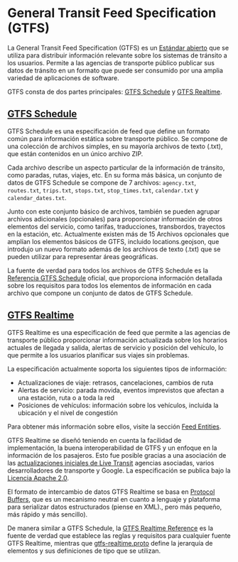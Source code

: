 # General Transit Feed Specification (GTFS) 
 
 La General Transit Feed Specification (GTFS) es un [Estándar abierto](https://www.interoperablemobility.org/definitions/#open_standard) que se utiliza para distribuir información relevante sobre los sistemas de tránsito a los usuarios. Permite a las agencias de transporte público publicar sus datos de tránsito en un formato que puede ser consumido por una amplia variedad de aplicaciones de software. 
 
 GTFS consta de dos partes principales: [GTFS Schedule](../schedule/reference) y [GTFS Realtime](../realtime/reference). 
 
## [GTFS Schedule](../schedule/reference) 
 
 GTFS Schedule es una especificación de feed que define un formato común para información estática sobre transporte público. Se compone de una colección de archivos simples, en su mayoría archivos de texto (.txt), que están contenidos en un único archivo ZIP. 
 
 Cada archivo describe un aspecto particular de la información de tránsito, como paradas, rutas, viajes, etc. En su forma más básica, un conjunto de datos de GTFS Schedule se compone de 7 archivos: `agency.txt`, `routes.txt`, `trips.txt`, `stops.txt`, `stop_times.txt`, `calendar.txt` y `calendar_dates.txt`. 
 
 Junto con este conjunto básico de archivos, también se pueden agrupar archivos adicionales (opcionales) para proporcionar información de otros elementos del servicio, como tarifas, traducciones, transbordos, trayectos en la estación, etc. Actualmente existen más de 15 Archivos opcionales que amplían los elementos básicos de GTFS, incluido locations.geojson, que introdujo un nuevo formato además de los archivos de texto (.txt) que se pueden utilizar para representar áreas geográficas. 
 
 La fuente de verdad para todos los archivos de GTFS Schedule es la [Referencia GTFS Schedule](../schedule/reference) oficial, que proporciona información detallada sobre los requisitos para todos los elementos de información en cada archivo que compone un conjunto de datos de GTFS Schedule.
 
 
## [GTFS Realtime](../realtime/reference) 
 
 GTFS Realtime es una especificación de feed que permite a las agencias de transporte público proporcionar información actualizada sobre los horarios actuales de llegada y salida, alertas de servicio y posición del vehículo, lo que permite a los usuarios planificar sus viajes sin problemas. 
 
 La especificación actualmente soporta los siguientes tipos de información: 
 
 - Actualizaciones de viaje: retrasos, cancelaciones, cambios de ruta
 - Alertas de servicio: parada movida, eventos imprevistos que afectan a una estación, ruta o a toda la red
 - Posiciones de vehículos: información sobre los vehículos, incluida la ubicación y el nivel de congestión 
 
 Para obtener más información sobre ellos, visite la sección [Feed Entities](../realtime/feed-entities/overview). 
 
 GTFS Realtime se diseñó teniendo en cuenta la facilidad de implementación, la buena interoperabilidad de GTFS y un enfoque en la información de los pasajeros. Esto fue posible gracias a una asociación de las [actualizaciones iniciales de Live Transit](https://developers.google.com/transit/google-transit#LiveTransitUpdates) agencias asociadas, varios desarrolladores de transporte y Google. La especificación se publica bajo la [Licencia Apache 2.0](http://www.apache.org/licenses/LICENSE-2.0.html). 
 
 El formato de intercambio de datos GTFS Realtime se basa en [Protocol Buffers](https://developers.google.com/protocol-buffers/), que es un mecanismo neutral en cuanto a lenguaje y plataforma para serializar datos estructurados (piense en XML)., pero más pequeño, más rápido y más sencillo). 
 
 De manera similar a GTFS Schedule, la [GTFS Realtime Reference](../realtime/reference) es la fuente de verdad que establece las reglas y requisitos para cualquier fuente GTFS Realtime, mientras que [gtfs-realtime.proto](../realtime/proto) define la jerarquía de elementos y sus definiciones de tipo que se utilizan. 
